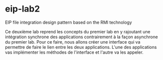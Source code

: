 # eip-lab2
EIP file integration design pattern based on the RMI technology

Ce deuxième lab reprend les concepts du premier lab en y rajoutant une intégration synchrone des applications contrairement à la façon asynchrone du premier lab. Pour ce faire, nous allons créer une interface qui va permettre de faire le lien entre les deux applications. L'une des applications vas implémenter les méthodes de l'interface et l'autre va les appeler. 

